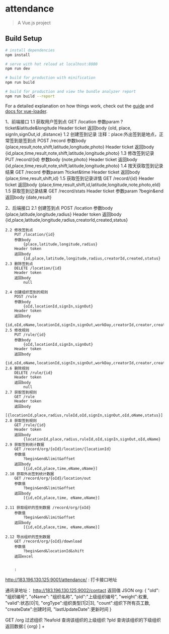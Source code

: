 # attendance

> A Vue.js project

## Build Setup

``` bash
# install dependencies
npm install

# serve with hot reload at localhost:8080
npm run dev

# build for production with minification
npm run build

# build for production and view the bundle analyzer report
npm run build --report
```

For a detailed explanation on how things work, check out the [guide](http://vuejs-templates.github.io/webpack/) and [docs for vue-loader](http://vuejs.github.io/vue-loader).

1、前端接口
	1.1 获取用户签到点
		GET /location
		参数param
			?ticket&latitude&longitude
		Header ticket
		返回body
			{oId, place, signIn,signOut,id ,distance}
	1.2 创建签到记录
		注释：place:外出签到是地点，正常签到是签到点
		POST /record
		参数body
			{place,result,note,shift,latitude,longitude,photo}
		Header ticket
		返回body
			{id,place,time,result,note,shift,latitude,longitude,photo}
	1.3 修改签到记录
		PUT	/record/{id}
		参数body
			{note,photo}
		Header ticket
		返回body
			{id,place,time,result,note,shift,latitude,longitude,photo}
	1.4 按天获取签到记录结果
		GET /record
		参数param
			?ticket&time
		Header ticket
		返回body
			{place,time,result,shift,id}
	1.5 获取签到记录详情
		GET /record/{id}
		Header ticket
		返回body
			{place,time,result,shift,id,latitude,longitude,note,photo,eId}
	1.5 获取签到记录结果
		GET /record/stats
		Header ticket
		参数param
			?begin&end
		返回body
			{date,result}
	
2、后端接口
	2.1 创建签到点
		POST /location
		参数body
			{place,latitude,longitude,radius}
		Header token
		返回body
			{id,place,latitude,longitude,radius,creatorId,created,status}
		
	2.2 修改签到点
		PUT /location/{id}
		参数body
			{place,latitude,longitude,radius}
		Header token
		返回body
			{id,place,latitude,longitude,radius,creatorId,created,status}
	2.3 删除签到点
		DELETE /location/{id}
		Header token
		返回body
			null
	
	2.4	创建组织签到的规则
		POST /rule
		参数body
			{oId,locationId,signIn,signOut}
		Header token
		返回body
			{id,oId,oName,locationId,signIn,signOut,workDay,creatorId,creator,created,status}
	2.5 修改规则
		PUT /rule/{id}
		参数body
			{oId,locationId,signIn,signOut}
		Header token
		返回body
			{id,oId,oName,locationId,signIn,signOut,workDay,creatorId,creator,created,status}
	2.6	删除规则
		DELETE /rule/{id}
		Header token
		返回body
			null
	2.7 获取签到规则
		GET /rule
		Header token
		返回body
			[{locationId,place,radius,ruleId,oId,signIn,signOut,oId,oName,status}]
	2.8 获取签到规则
		GET /rule/{id}
		Header token
		返回body
			{locationId,place,radius,ruleId,oId,signIn,signOut,oId,oName}
	2.9 获取签到统计数据
		GET /record/org/{oId}/location/{locationId}
		参数值
			?begin&end&limit&offset
		返回body
			[{id,eId,place,time,eName,oName}]
	2.10 获取外出签到统计数据
		GET /record/org/{oId}/location/out
		参数值
			?begin&end&limit&offset
		返回body
			[{id,eId,place,time, eName,oName}]
	
	2.11 获取组织的签到数据 /record/org/{oId}
		参数值
			?begin&end&limit&offset
		返回body
			[{id,eId,place,time, eName,oName}]
			
	2.12 导出组织的签到数据
		GET /record/org/{oId}/download
		参数值
			?begin&end&locationId&shift
		返回excel
		

        :
http://183.196.130.125:9001/attendance/
:
打卡接口地址

通讯录地址： http://183.196.130.125:9002/contact
返回值
JSON org:
	{
		"oId": "组织编号",
		"oName": "组织名称",
		"pId":"上级组织编号",
		"weight":权重,
		"valid":状态[0|1],
		"orgType":组织类型[1|2|3],
		"count":组织下所有员工数,
		"createDate":创建时间,
		"lastUpdateDate":更新时间
	} 
	
GET /org  过滤组织
		?leafoId 查询该组织的上级组织
		?pId		  查询该组织的下级组织
返回数据:[
			{org}
			]
            +


